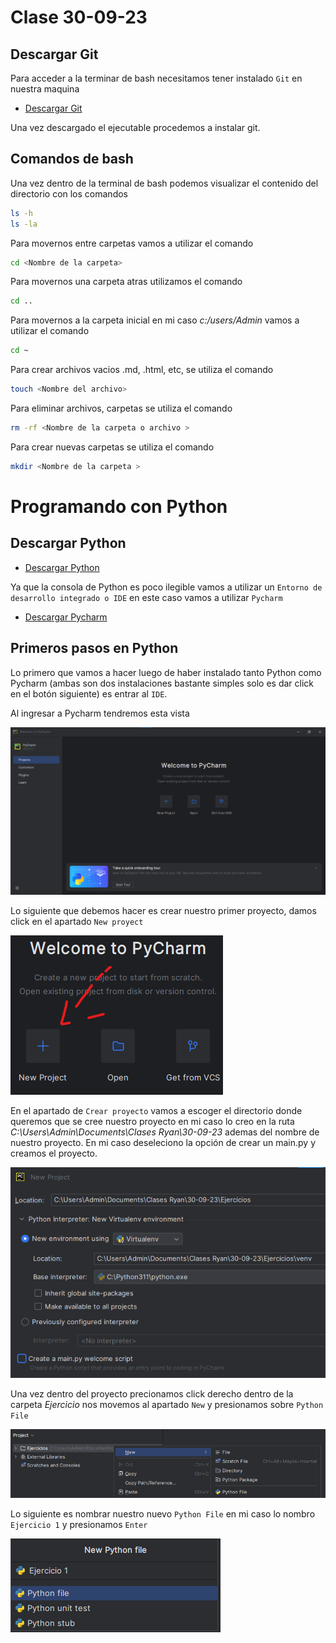 # Clase 30-09-23

## Descargar Git

Para acceder a la terminar de bash necesitamos tener instalado `Git` en nuestra maquina

- [Descargar Git](https://git-scm.com/downloads)

Una vez descargado el ejecutable procedemos a instalar git.

## Comandos de bash

Una vez dentro de la terminal de bash podemos visualizar el contenido del directorio con los comandos 

```bash
ls -h
ls -la
```

Para movernos entre carpetas vamos a utilizar el comando 

```bash
cd <Nombre de la carpeta>
```

Para movernos una carpeta atras utilizamos el comando

```bash
cd ..
```

Para movernos a la carpeta inicial en mi caso _c:/users/Admin_ vamos a utilizar el comando

```bash
cd ~
```

Para crear archivos vacios .md, .html, etc, se utiliza el comando

```bash
touch <Nombre del archivo>
```

Para eliminar archivos, carpetas se utiliza el comando

```bash
rm -rf <Nombre de la carpeta o archivo >
``` 

Para crear nuevas carpetas se utiliza el comando 

```bash
mkdir <Nombre de la carpeta >
```

# Programando con Python

## Descargar Python

- [Descargar Python](https://www.jetbrains.com/pycharm/download/download-thanks.html?platform=windows&code=PCC)

Ya que la consola de Python es poco ilegible vamos a utilizar un `Entorno de desarrollo integrado o IDE` en este caso vamos a utilizar `Pycharm`

- [Descargar Pycharm](https://www.jetbrains.com/pycharm/download/?section=windows)

## Primeros pasos en Python

Lo primero que vamos a hacer luego de haber instalado tanto Python como Pycharm (ambas son dos instalaciones bastante simples solo es dar click en el botón siguiente) es entrar al `IDE`.

Al ingresar a Pycharm tendremos esta vista 

![Alt text](image.png)

Lo siguiente que debemos hacer es crear nuestro primer proyecto, damos click en el apartado `New proyect`

![Alt text](image-1.png)

En el apartado de `Crear proyecto` vamos a escoger el directorio donde queremos que se cree nuestro proyecto en mi caso lo creo en la ruta _C:\Users\Admin\Documents\Clases Ryan\30-09-23_ ademas del nombre de nuestro proyecto. En mi caso deseleciono la opción de crear un main.py y creamos el proyecto.

![Alt text](image-2.png)

Una vez dentro del proyecto precionamos click derecho dentro de la carpeta _Ejercicio_ nos movemos al apartado `New` y presionamos sobre `Python File` 

![Alt text](image-3.png)

Lo siguiente es nombrar nuestro nuevo `Python File` en mi caso lo nombro `Ejercicio 1` y presionamos `Enter`

![Alt text](image-4.png)




```py
```